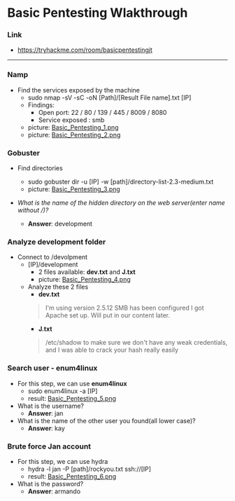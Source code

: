 # Basic Pentesting Wlakthrough
### Link
- https://tryhackme.com/room/basicpentestingjt
------------------------
### Namp
- Find the services exposed by the machine
    - sudo nmap -sV -sC -oN [Path]/[Result File name].txt [IP]
    - Findings:
        - Open port: 22 / 80 / 139 / 445 / 8009 / 8080
        - Service exposed : smb
    - picture: [Basic_Pentesting_1.png](https://github.com/LNB283/THM/blob/main/Basic%20Pentesting/Pictures/Basic_Pentesting_1.png)
    - picture: [Basic_Pentesting_2.png](https://github.com/LNB283/THM/blob/main/Basic%20Pentesting/Pictures/Basic_Pentesting_1.png)
### Gobuster
- Find directories
    - sudo gobuster dir -u [IP] -w [path]/directory-list-2.3-medium.txt
    - picture: [Basic_Pentesting_3.png](https://github.com/LNB283/THM/blob/main/Basic%20Pentesting/Pictures/Basic_Pentesting_3.png)

- *What is the name of the hidden directory on the web server(enter name without /)?*
    - **Answer**: development
### Analyze development folder
- Connect to /devolpment
    - [IP]/development
        - 2 files available: **dev.txt** and **J.txt**
        - picture: [Basic_Pentesting_4.png](https://github.com/LNB283/THM/blob/main/Basic%20Pentesting/Pictures/Basic_Pentesting_4.png)
    - Analyze these 2 files
        - **dev.txt**
        > I'm using version 2.5.12
        > SMB has been configured
        > I got Apache set up. Will put in our content later.
        - **J.txt**
        > /etc/shadow to make sure we don't have any weak credentials,
        > and I was able to crack your hash really easily
### Search user - enum4linux
- For this step, we can use **enum4linux**
    - sudo enum4linux -a [IP]
    - result: [Basic_Pentesting_5.png](https://github.com/LNB283/THM/blob/main/Basic%20Pentesting/Pictures/Basic_Pentesting_5.png)
 - What is the username?
    - **Answer**: jan
- What is the name of the other user you found(all lower case)?
    - **Answer**: kay
### Brute force Jan account
- For this step, we can use hydra
    -  hydra -l jan -P [path]/rockyou.txt ssh://[IP]
    - result: [Basic_Pentesting_6.png](https://github.com/LNB283/THM/blob/main/Basic%20Pentesting/Pictures/Basic_Pentesting_6.png)
- What is the password?
    - **Answer**: armando



